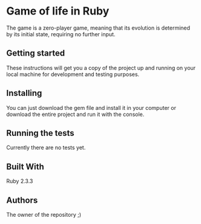 # Game of life in Ruby
The game is a zero-player game, meaning that its evolution is determined by its initial state, requiring no further input. 
## Getting started
These instructions will get you a copy of the project up and running on your local machine for development and testing purposes.
## Installing
You can just download the gem file and install it in your computer or download the entire project and run it with the console.
## Running the tests
Currently there are no tests yet.
## Built With
Ruby 2.3.3
## Authors
The owner of the repository ;)
